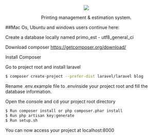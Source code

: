 <p align="center"><img src="https://media.licdn.com/dms/image/C560BAQEuF16-63yutQ/company-logo_200_200/0?e=2159024400&v=beta&t=Yk1j8pBUW4s_-o_5IomY_0K5g308I0xPkVdR7E1IxdE"></p>

<p align="center">Printing management & estimation system.</p>

##Mac Os, Ubuntu and windows users continue here:

Create a database locally named primo_est - utf8_general_ci

Download composer https://getcomposer.org/download/

Install Composer

Go to project root and install laravel

```sh
$ composer create-project --prefer-dist laravel/laravel blog
```

Rename .env.example file to .envinside your project root and fill the database information.

Open the console and cd your project root directory

```sh
$ Run composer install or php composer.phar install
$ Run php artisan key:generate
$ Run setup.sh
```
You can now access your project at localhost:8000
